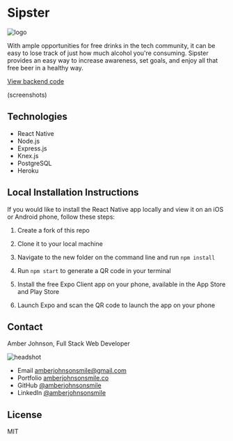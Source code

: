 # Sipster

![logo](https://user-images.githubusercontent.com/31632938/37634420-080a77b8-2bbc-11e8-94df-9cfff48d2bc5.png)

With ample opportunities for free drinks in the tech community, it can be easy to lose track of just how much alcohol you're consuming. Sipster provides an easy way to increase awareness, set goals, and enjoy all that free beer in a healthy way.

[View backend code](https://github.com/amberjohnsonsmile/drink-tracker-backend)

(screenshots)

## Technologies

* React Native
* Node.js
* Express.js
* Knex.js
* PostgreSQL
* Heroku


## Local Installation Instructions
If you would like to install the React Native app locally and view it on an iOS or Android phone, follow these steps:

1. Create a fork of this repo

1. Clone it to your local machine

1. Navigate to the new folder on the command line and run `npm install`

1. Run `npm start` to generate a QR code in your terminal

1. Install the free Expo Client app on your phone, available in the App Store and Play Store

1. Launch Expo and scan the QR code to launch the app on your phone


## Contact

Amber Johnson, Full Stack Web Developer

![headshot](https://user-images.githubusercontent.com/31632938/36687590-517de15e-1ae7-11e8-8753-5c28cefd5e69.jpeg)
* Email amberjohnsonsmile@gmail.com
* Portfolio [amberjohnsonsmile.co](https://amberjohnsonsmile.co)
* GitHub [@amberjohnsonsmile](https://github.com/amberjohnsonsmile)
* LinkedIn [@amberjohnsonsmile](https://linkedin.com/in/amberjohnsonsmile)

## License

MIT
